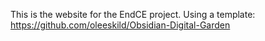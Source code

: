 This is the website for the EndCE project. Using a template: https://github.com/oleeskild/Obsidian-Digital-Garden
